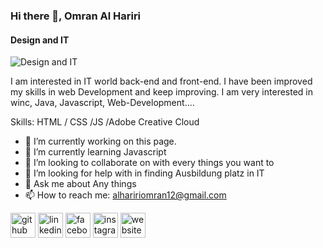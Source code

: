 ### Hi there 👋, Omran Al Hariri
#### Design and IT
![Design and IT](https://lh3.googleusercontent.com/dhwoiqk2Lr7-8z0Env7plfqASoWTFs6y_Nc2SYhcfW22WkIPtj_5xwaf9z5EZXe3Whoj=s170)

I am interested in IT world back-end and front-end. I have been improved my skills in web Development and keep improving. I am very interested in winc, Java, Javascript, Web-Development....

Skills: HTML / CSS /JS /Adobe Creative Cloud

- 🔭 I’m currently working on this page. 
- 🌱 I’m currently learning Javascript 
- 👯 I’m looking to collaborate on with every things you want to 
- 🤔 I’m looking for help with in finding Ausbildung platz in IT  
- 💬 Ask me about Any things 
- 📫 How to reach me: alhaririomran12@gmail.com 


[<img src='https://cdn.jsdelivr.net/npm/simple-icons@3.0.1/icons/github.svg' alt='github' height='40'>](https://github.com/@Omran67)  [<img src='https://cdn.jsdelivr.net/npm/simple-icons@3.0.1/icons/linkedin.svg' alt='linkedin' height='40'>](https://www.linkedin.com/in/https://www.linkedin.com/in/omranalhariri//)  [<img src='https://cdn.jsdelivr.net/npm/simple-icons@3.0.1/icons/facebook.svg' alt='facebook' height='40'>](https://www.facebook.com/https://www.facebook.com/omran.asmar.3998)  [<img src='https://cdn.jsdelivr.net/npm/simple-icons@3.0.1/icons/instagram.svg' alt='instagram' height='40'>](https://www.instagram.com/https://www.instagram.com/omran_0o7//)  [<img src='https://cdn.jsdelivr.net/npm/simple-icons@3.0.1/icons/icloud.svg' alt='website' height='40'>](https://github.com/Omran67)  

